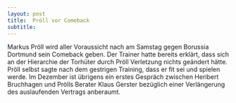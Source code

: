 ```yaml
---
layout: post
title:  Pröll vor Comeback
subtitle:  
---
```


Markus Pröll wird aller Voraussicht nach am Samstag gegen Borussia Dortmund sein Comeback geben. Der Trainer hatte bereits erklärt, dass sich an der Hierarchie der Torhüter durch Pröll Verletzung nichts geändert hätte. Pröll selbst sagte nach dem gestrigen Training, dass er fit sei und spielen werde. Im Dezember ist übrigens ein erstes Gespräch zwischen Heribert Bruchhagen und Prölls Berater Klaus Gerster bezüglich einer Verlängerung des auslaufenden Vertrags anberaumt.



